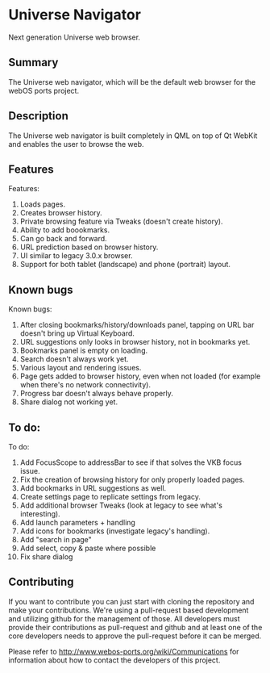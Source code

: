 Universe Navigator
==================

Next generation Universe web browser.

Summary
-------
The Universe web navigator, which will be the default web browser for the webOS ports project.

Description
-----------
The Universe web navigator is built completely in QML on top of Qt WebKit and enables the user to browse the web.

Features
-----------
Features:

1. Loads pages.
2. Creates browser history.
3. Private browsing feature via Tweaks (doesn't create history).
4. Ability to add boookmarks.
5. Can go back and forward.
6. URL prediction based on browser history.
7. UI similar to legacy 3.0.x browser.
8. Support for both tablet (landscape) and phone (portrait) layout.

Known bugs
-----------
Known bugs:

1. After closing bookmarks/history/downloads panel, tapping on URL bar doesn't bring up Virtual Keyboard.
2. URL suggestions only looks in browser history, not in bookmarks yet.
3. Bookmarks panel is empty on loading.
4. Search doesn't always work yet.
5. Various layout and rendering issues.
6. Page gets added to browser history, even when not loaded (for example when there's no network connectivity).
7. Progress bar doesn't always behave properly.
8. Share dialog not working yet.

To do:
-----------
To do:

1. Add FocusScope to addressBar to see if that solves the VKB focus issue.
2. Fix the creation of browsing history for only properly loaded pages.
3. Add bookmarks in URL suggestions as well.
4. Create settings page to replicate settings from legacy.
5. Add additional browser Tweaks (look at legacy to see what's interesting). 
6. Add launch parameters + handling
7. Add icons for bookmarks (investigate legacy's handling). 
8. Add "search in page"
9. Add select, copy & paste where possible
10. Fix share dialog

## Contributing

If you want to contribute you can just start with cloning the repository and make your
contributions. We're using a pull-request based development and utilizing github for the
management of those. All developers must provide their contributions as pull-request and
github and at least one of the core developers needs to approve the pull-request before it
can be merged.

Please refer to http://www.webos-ports.org/wiki/Communications for information about how to
contact the developers of this project.

